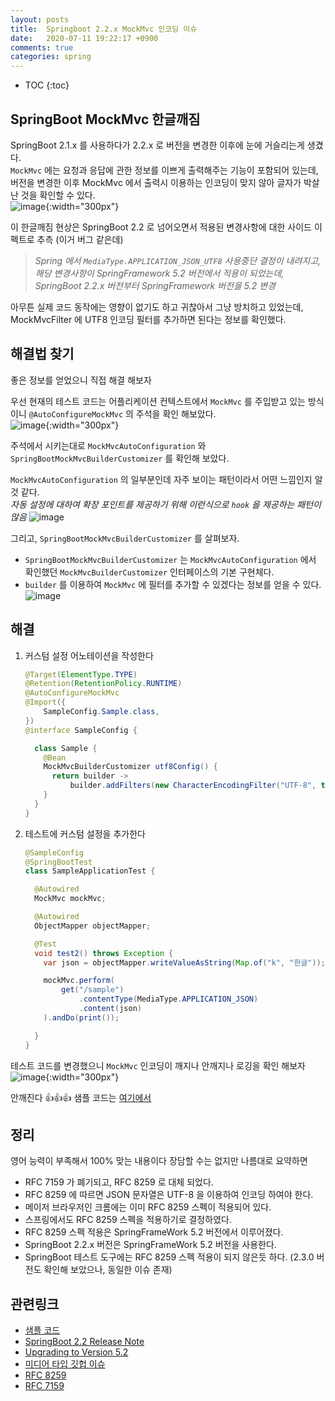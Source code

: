```yaml
---
layout: posts
title:  Springboot 2.2.x MockMvc 인코딩 이슈
date:   2020-07-11 19:22:17 +0900
comments: true
categories: spring
---
```


* TOC
{:toc}

## SpringBoot MockMvc 한글깨짐
SpringBoot 2.1.x 를 사용하다가 2.2.x 로 버전을 변경한 이후에 눈에 거슬리는게 생겼다.  
`MockMvc` 에는 요청과 응답에 관한 정보를 이쁘게 출력해주는 기능이 포함되어 있는데, 
버전을 변경한 이후 MockMvc 에서 출력시 이용하는 인코딩이 맞지 않아 글자가 박살난 것을 확인할 수 있다.  
![image](https://user-images.githubusercontent.com/25237661/87222377-1eff6000-c3ae-11ea-89bd-353cae7f4038.png){:width="300px"}

이 한글깨짐 현상은 SpringBoot 2.2 로 넘어오면서 적용된 변경사항에 대한 사이드 이펙트로 추측 (이거 버그 같은데)  
> *Spring 에서 `MediaType.APPLICATION_JSON_UTF8` 사용중단 결정이 내려지고, 해당 변경사항이 SpringFramework 5.2 버전에서 적용이 되었는데, SpringBoot 2.2.x 버전부터 SpringFramework 버전을 5.2 변경*

아무튼 실제 코드 동작에는 영향이 없기도 하고 귀찮아서 그냥 방치하고 있었는데, MockMvcFilter 에 UTF8 인코딩 필터를 추가하면 된다는 정보를 확인했다. 

## 해결법 찾기
좋은 정보를 얻었으니 직접 해결 해보자
  
우선 현재의 테스트 코드는 어플리케이션 컨텍스트에서 `MockMvc` 를 주입받고 있는 방식이니 `@AutoConfigureMockMvc` 의 주석을 확인 해보았다.  
![image](https://user-images.githubusercontent.com/25237661/87222728-46a3f780-c3b1-11ea-852f-9b3cf2a7171a.png){:width="300px"}

주석에서 시키는대로 `MockMvcAutoConfiguration` 와 `SpringBootMockMvcBuilderCustomizer` 를 확인해 보았다.

`MockMvcAutoConfiguration` 의 일부분인데 자주 보이는 패턴이라서 어떤 느낌인지 알 것 같다.  
*자동 설정에 대하여 확장 포인트를 제공하기 위해 이런식으로 `hook` 을 제공하는 패턴이 많음*
![image](https://user-images.githubusercontent.com/25237661/87222798-042eea80-c3b2-11ea-9858-6cee042fb4a8.png)

그리고, `SpringBootMockMvcBuilderCustomizer` 를 살펴보자.   
- `SpringBootMockMvcBuilderCustomizer` 는 `MockMvcAutoConfiguration` 에서 확인했던 `MockMvcBuilderCustomizer` 인터페이스의 기본 구현체다.
- `builder` 를 이용하여 `MockMvc` 에 필터를 추가할 수 있겠다는 정보를 얻을 수 있다. 
![image](https://user-images.githubusercontent.com/25237661/87222819-3e988780-c3b2-11ea-987b-9706f6155af1.png)

## 해결

1. 커스텀 설정 어노테이션을 작성한다
    ```java
    @Target(ElementType.TYPE)
    @Retention(RetentionPolicy.RUNTIME)
    @AutoConfigureMockMvc
    @Import({
        SampleConfig.Sample.class,
    })
    @interface SampleConfig {
    
      class Sample {
        @Bean
        MockMvcBuilderCustomizer utf8Config() {
          return builder ->
              builder.addFilters(new CharacterEncodingFilter("UTF-8", true));
        }
      }
    }
    ```
1. 테스트에 커스텀 설정을 추가한다
    ```java
    @SampleConfig
    @SpringBootTest
    class SampleApplicationTest {
    
      @Autowired
      MockMvc mockMvc;
    
      @Autowired
      ObjectMapper objectMapper;
    
      @Test
      void test2() throws Exception {
        var json = objectMapper.writeValueAsString(Map.of("k", "한글"));
    
        mockMvc.perform(
            get("/sample")
                .contentType(MediaType.APPLICATION_JSON)
                .content(json)
        ).andDo(print());
    
      }
    }
    ```

테스트 코드를 변경했으니 `MockMvc` 인코딩이 깨지나 안깨지나 로깅을 확인 해보자  
![image](https://user-images.githubusercontent.com/25237661/87223171-a9978d80-c3b5-11ea-96cb-c23f938cc016.png){:width="300px"}

안깨진다 👍👍👍 샘플 코드는 [여기에서](https://github.com/JeHuiPark/blog-sample/tree/master/boot2-2-x-mock-mvc-sample) 

## 정리
영어 능력이 부족해서 100% 맞는 내용이다 장담할 수는 없지만 나름대로 요약하면 
- RFC 7159 가 폐기되고, RFC 8259 로 대체 되었다.  
- RFC 8259 에 따르면 JSON 문자열은 UTF-8 을 이용하여 인코딩 하여야 한다.
- 메이저 브라우저인 크롬에는 이미 RFC 8259 스펙이 적용되어 있다.
- 스프링에서도 RFC 8259 스펙을 적용하기로 결정하였다.
- RFC 8259 스펙 적용은 SpringFrameWork 5.2 버전에서 이루어졌다.
- SpringBoot 2.2.x 버전은 SpringFrameWork 5.2 버전을 사용한다.
- SpringBoot 테스트 도구에는 RFC 8259 스펙 적용이 되지 않은듯 하다. (2.3.0 버전도 확인해 보았으나, 동일한 이슈 존재)

## 관련링크
- [샘플 코드](https://github.com/JeHuiPark/blog-sample/tree/master/boot2-2-x-mock-mvc-sample)
- [SpringBoot 2.2 Release Note](https://github.com/spring-projects/spring-boot/wiki/Spring-Boot-2.2-Release-Notes)
- [Upgrading to Version 5.2](https://github.com/spring-projects/spring-framework/wiki/Upgrading-to-Spring-Framework-5.x#deprecation-of-mediatypeapplication_json_utf8-and-mediatypeapplication_problem_json_utf8)
- [미디어 타입 깃헙 이슈](https://github.com/spring-projects/spring-framework/issues/22788)
- [RFC 8259](https://tools.ietf.org/html/rfc8259)
- [RFC 7159](https://tools.ietf.org/html/rfc7159)